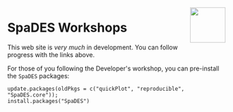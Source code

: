 <img align="right" width="80" vspace="10" hspace="10" src="https://github.com/PredictiveEcology/SpaDES/raw/master/docs/images/SpaDES.png">

# SpaDES Workshops

This web site is *very much* in development. You can follow progress with the links above.

For those of you following the Developer's workshop, you can pre-install the `SpaDES` packages:

```
update.packages(oldPkgs = c("quickPlot", "reproducible", "SpaDES.core")); 
install.packages("SpaDES") 

```

